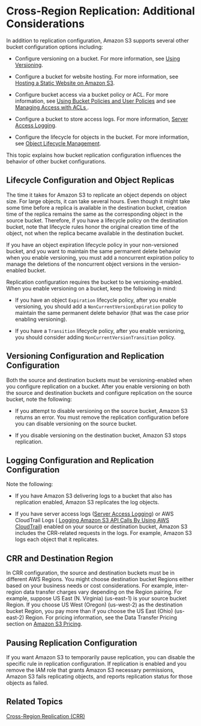 # Cross\-Region Replication: Additional Considerations<a name="crr-and-other-bucket-configs"></a>

In addition to replication configuration, Amazon S3 supports several other bucket configuration options including:

+ Configure versioning on a bucket\. For more information, see [Using Versioning](Versioning.md)\.

+ Configure a bucket for website hosting\. For more information, see [Hosting a Static Website on Amazon S3](WebsiteHosting.md)\.

+ Configure bucket access via a bucket policy or ACL\. For more information, see [Using Bucket Policies and User Policies](using-iam-policies.md) and see [Managing Access with ACLs ](S3_ACLs_UsingACLs.md)\.

+ Configure a bucket to store access logs\. For more information, [Server Access Logging](ServerLogs.md)\.

+ Configure the lifecycle for objects in the bucket\. For more information, see [Object Lifecycle Management](object-lifecycle-mgmt.md)\.

This topic explains how bucket replication configuration influences the behavior of other bucket configurations\.

## Lifecycle Configuration and Object Replicas<a name="replica-and-lifecycle"></a>

The time it takes for Amazon S3 to replicate an object depends on object size\. For large objects, it can take several hours\. Even though it might take some time before a replica is available in the destination bucket, creation time of the replica remains the same as the corresponding object in the source bucket\. Therefore, if you have a lifecycle policy on the destination bucket, note that lifecycle rules honor the original creation time of the object, not when the replica became available in the destination bucket\. 

If you have an object expiration lifecycle policy in your non\-versioned bucket, and you want to maintain the same permanent delete behavior when you enable versioning, you must add a noncurrent expiration policy to manage the deletions of the noncurrent object versions in the version\-enabled bucket\.

Replication configuration requires the bucket to be versioning\-enabled\. When you enable versioning on a bucket, keep the following in mind:

+ If you have an object `Expiration` lifecycle policy, after you enable versioning, you should add a `NonCurrentVersionExpiration` policy to maintain the same permanent delete behavior \(that was the case prior enabling versioning\)\.

+ If you have a `Transition` lifecycle policy, after you enable versioning, you should consider adding `NonCurrentVersionTransition` policy\.

## Versioning Configuration and Replication Configuration<a name="crr-and-versioning"></a>

Both the source and destination buckets must be versioning\-enabled when you configure replication on a bucket\. After you enable versioning on both the source and destination buckets and configure replication on the source bucket, note the following:

+ If you attempt to disable versioning on the source bucket, Amazon S3 returns an error\. You must remove the replication configuration before you can disable versioning on the source bucket\.

+ If you disable versioning on the destination bucket, Amazon S3 stops replication\.

## Logging Configuration and Replication Configuration<a name="crr-and-logging"></a>

Note the following:

+ If you have Amazon S3 delivering logs to a bucket that also has replication enabled, Amazon S3 replicates the log objects\.

+ If you have server access logs \([Server Access Logging](ServerLogs.md)\) or AWS CloudTrail Logs \( [Logging Amazon S3 API Calls By Using AWS CloudTrail](cloudtrail-logging.md)\) enabled on your source or destination bucket, Amazon S3 includes the CRR\-related requests in the logs\. For example, Amazon S3 logs each object that it replicates\. 

## CRR and Destination Region<a name="crr-and-dest-region"></a>

In CRR configuration, the source and destination buckets must be in different AWS Regions\. You might choose destination bucket Regions either based on your business needs or cost considerations\. For example, inter\-region data transfer charges vary depending on the Region pairing\. For example, suppose US East \(N\. Virginia\) \(us\-east\-1\) is your source bucket Region\. If you choose US West \(Oregon\) \(us\-west\-2\) as the destination bucket Region, you pay more than if you choose the US East \(Ohio\) \(us\-east\-2\) Region\. For pricing information, see the Data Transfer Pricing section on [Amazon S3 Pricing](https://aws.amazon.com/s3/pricing/)\.

## Pausing Replication Configuration<a name="crr-pause"></a>

If you want Amazon S3 to temporarily pause replication, you can disable the specific rule in replication configuration\. If replication is enabled and you remove the IAM role that grants Amazon S3 necessary permissions, Amazon S3 fails replicating objects, and reports replication status for those objects as failed\.

## Related Topics<a name="crr-other-config-related-topics"></a>

[Cross\-Region Replication \(CRR\)](crr.md)